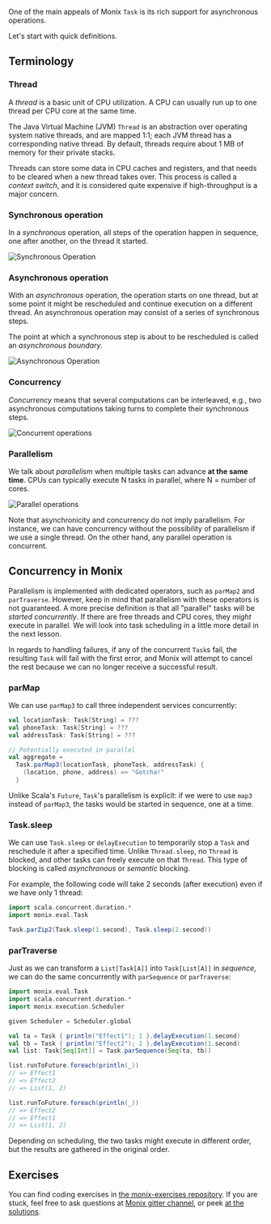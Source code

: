 One of the main appeals of Monix `Task` is its rich support for asynchronous operations.

Let's start with quick definitions.

## Terminology

### Thread

A _thread_ is a basic unit of CPU utilization. A CPU can usually run up to one thread per CPU core at the same time.

The Java Virtual Machine (JVM) `Thread` is an abstraction over operating system native threads, and are mapped 1:1;
each JVM thread has a corresponding native thread.
By default, threads require about 1 MB of memory for their private stacks.

Threads can store some data in CPU caches and registers, and that needs to be cleared when a new thread takes over.
This process is called a _context switch_, and it is considered quite expensive if high-throughput is a major concern.

### Synchronous operation

In a _synchronous_ operation, all steps of the operation happen in sequence, one after another, on the thread it started.

![Synchronous Operation](/api/content/courseImages/monix/sync_operation.svg)

### Asynchronous operation

With an _asynchronous_ operation, the operation starts on one thread, but at some point it might be rescheduled and continue
execution on a different thread.
An asynchronous operation may consist of a series of synchronous steps.

The point at which a synchronous step is about to be rescheduled is called an _asynchronous boundary_.

![Asynchronous Operation](/api/content/courseImages/monix/async_operation.svg)

### Concurrency

_Concurrency_ means that several computations can be interleaved, e.g., two asynchronous computations taking turns to complete their synchronous steps.

![Concurrent operations](/api/content/courseImages/monix/conc_operation.svg)

### Parallelism

We talk about _parallelism_ when multiple tasks can advance **at the same time**.
CPUs can typically execute N tasks in parallel, where N = number of cores.

![Parallel operations](/api/content/courseImages/monix/par_operation.svg)

Note that asynchronicity and concurrency do not imply parallelism.
For instance, we can have concurrency without the possibility of parallelism if we use a single thread.
On the other hand, any parallel operation is concurrent.

## Concurrency in Monix

Parallelism is implemented with dedicated operators, such as `parMap2` and `parTraverse`.
However, keep in mind that parallelism with these operators is not guaranteed.
A more precise definition is that all "parallel" tasks will be _started concurrently_.
If there are free threads and CPU cores, they _might_ execute in parallel.
We will look into task scheduling in a little more detail in the next lesson.

In regards to handling failures, if any of the concurrent `Task`s fail, the resulting `Task` will fail with the first error, and Monix will attempt to cancel the rest because we can no longer receive a successful result.



### parMap

We can use `parMap3` to call three independent services concurrently:

```scala 
val locationTask: Task[String] = ???
val phoneTask: Task[String] = ???
val addressTask: Task[String] = ???

// Potentially executed in parallel
val aggregate =
  Task.parMap3(locationTask, phoneTask, addressTask) {
    (location, phone, address) => "Gotcha!"
  }
```

Unlike Scala's `Future`, `Task`'s parallelism is explicit:
if we were to use `map3` instead of `parMap3`, the tasks would be started in sequence, one at a time.

### Task.sleep

We can use `Task.sleep` or `delayExecution` to temporarily stop a `Task` and reschedule it after a specified time.
Unlike `Thread.sleep`, no `Thread` is blocked, and other tasks can freely execute on that `Thread`. 
This type of blocking is called _asynchronous_ or _semantic_ blocking.

For example, the following code will take 2 seconds (after execution) even if we have only 1 thread:

```scala 
import scala.concurrent.duration.*
import monix.eval.Task

Task.parZip2(Task.sleep(1.second), Task.sleep(2.second))
```

### parTraverse

Just as we can transform a `List[Task[A]]` into `Task[List[A]]` in _sequence_, we can do the same concurrently with
`parSequence` or `parTraverse`:

```scala 
import monix.eval.Task
import scala.concurrent.duration.*
import monix.execution.Scheduler

given Scheduler = Scheduler.global

val ta = Task { println("Effect1"); 1 }.delayExecution(1.second)
val tb = Task { println("Effect2"); 2 }.delayExecution(1.second)
val list: Task[Seq[Int]] = Task.parSequence(Seq(ta, tb))

list.runToFuture.foreach(println(_))
// => Effect1
// => Effect2
// => List(1, 2)

list.runToFuture.foreach(println(_))
// => Effect2
// => Effect1
// => List(1, 2)
```

Depending on scheduling, the two tasks might execute in different order, but the results are gathered in the original order.

## Exercises

You can find coding exercises in [the monix-exercises repository](https://github.com/scalazone/monix-exercises/blob/main/monix-task-exercises/src/main/scala/scalazone/monix/lesson4/ConcurrencyExercises.scala).
If you are stuck, feel free to ask questions at [Monix gitter channel](https://gitter.im/monix/monix),
or peek [at the solutions](https://github.com/scalazone/monix-exercises/blob/main/monix-task-solutions/src/main/scala/scalazone/monix/lesson4/ConcurrencyExercisesSolutions.scala).
